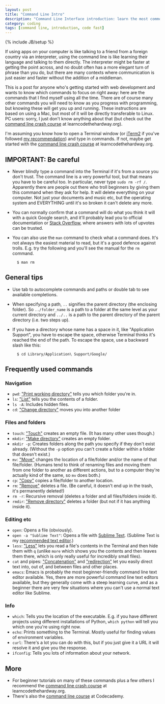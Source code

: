 ```yaml
---
layout: post
title: "Command Line Intro"
description: "Command Line Interface introduction: learn the most common terminal commands you need for beginner web development. Get coding fast on Mac and Linux."
category: coding
tags: [command line, introduction, code fast]
---
```

{% include JB/setup %}

If using apps on your computer is like talking to a friend from a foreign country via an interpreter, using the command line is like learning their language and talking to them directly. The interpreter might be faster at getting the point across, and no doubt often has a more elegant turn of phrase than you do, but there are many contexts where communication is just easier and faster without the addition of a middleman.

This is a post for anyone who's getting started with web development and wants to know which commands to focus on right away: here are the commands that I find myself using all the time. There are of course many other commands you will need to know as you progress with programming, but knowing these will get you up and running. These instructions are based on using a Mac, but most of it will be directly transferable to Linux. PC users: sorry, I just don't know anything about that (but check out the [command line crash course][learn cli the hard way] at learncodethehardway.org).

I'm assuming you know how to open a Terminal window (or [iTerm2] if you've followed [my recommendation][recommended]) and type in commands. If not, maybe get started with the [command line crash course][learn cli the hard way] at learncodethehardway.org.

## IMPORTANT: Be careful

* Never blindly type a command into the Terminal if it's from a source you don't trust. The command line is a very powerful tool, but that means you have to be careful too. In particular, never type `sudo rm -rf /`. Apparently there are people out there who troll beginners by giving them this command when they ask for help. It will delete everything on your computer. Not just your documents and music etc, but the operating system and EVERYTHING until it's so broken it can't delete any more.

* You can normally confirm that a command will do what you think it will with a quick Google search, and it'll probably lead you to official documentation or [Stack Overflow], where answers with lots of upvotes can be trusted.

* You can also use the `man` command to check what a command does. It's not always the easiest material to read, but it's a good defence against trolls. E.g. try the following and you'll see the manual for the `rm` command.

        $ man rm

## General tips

* Use tab to autocomplete commands and paths or double tab to see available completions.

* When specifying a path, `..` signifies the parent directory (the enclosing folder). So `../folder_name` is a path to a folder at the same level as your current directory and `../..` is a path to the parent directory of the parent directory (i.e. two steps up).

* If you have a directory whose name has a space in it, like "Application Support", you have to escape the space, otherwise Terminal thinks it's reached the end of the path. To escape the space, use a backward slash like this:

        $ cd Library/Application\ Support/Google/

## Frequently used commands

### Navigation

* `pwd`: ["Print working directory"][pwd] tells you which folder you're in.
* `ls`: ["List"][ls] tells you the contents of a folder.
* `ls -A`: Includes hidden files.
* `cd`: ["Change directory"][cd] moves you into another folder

### Files and folders

* `touch`: ["Touch"][touch] creates an empty file. (It has many other uses though.)
* `mkdir`: ["Make directory"][mkdir] creates an empty folder.
* `mkdir -p`: Creates folders along the path you specify if they don't exist already. (Without the `-p` option you can't create a folder within a folder that doesn't exist.)
* `mv`: ["Move"][mv] changes the location of a file/folder and/or the name of that file/folder. (Humans tend to think of renaming files and moving them from one folder to another as different actions, but to a computer they're actually kind of the same, so `mv` does both.)
* `cp`: ["Copy"][cp] copies a file/folder to another location.
* `rm`: ["Remove"][rm] deletes a file. (Be careful, it doesn't end up in the trash, it's permanently deleted!)
* `rm -r`: Recursive removal (deletes a folder and all files/folders inside it).
* `rmdir`: ["Remove directory"][rmdir] deletes a folder (but not if it has anything inside it).

### Editing etc

* `open`: Opens a file (obviously).
* `open -a "Sublime Text"`: Opens a file with [Sublime Text]. (Sublime Text is my [recommended text editor][recommended].)
* `less`: ["Less"][less] lets you read a file's contents in the Terminal and then hide them with `q` (unlike `more` which shows you the contents and then leaves them there, which is only really useful for incredibly small files).
* `cat` and pipes: ["Concatenation"][cat] and ["redirection"][pipes] let you easily direct text into, out of, and between files and other places.
* `emacs`: Emacs is probably the most beginner-friendly command line text editor available. Yes, there are more powerful command line text editors available, but they generally come with a steep learning curve, and as a beginner there are very few situations where you can't use a normal text editor like Sublime.

### Info

* `which`: Tells you the location of the executable. E.g. if you have different projects using different installations of Python, `which python` will tell you which one you're using right now.
* `echo`: Prints something to the Terminal. Mostly useful for finding values of environment variables.
* `curl`: There's a lot you can do with this, but if you just give it a URL it will resolve it and give you the response.
* `ifconfig`: Tells you lots of information about your network.

## More

* For beginner tutorials on many of these commands plus a few others I recommend the [command line crash course][learn cli the hard way] at learncodethehardway.org.
* There's also the [command line course][codecademy cli] at Codecademy.


[learn cli the hard way]: http://cli.learncodethehardway.org/book/
[codecademy cli]: https://www.codecademy.com/en/courses/learn-the-command-line
[recommended]: pages/coding/coding-setup.html
[iTerm2]: https://www.iterm2.com/
[Sublime Text]: http://www.sublimetext.com/3
[Stack Overflow]: http://stackoverflow.com/
[pwd]: http://cli.learncodethehardway.org/book/ex2.html
[ls]: http://cli.learncodethehardway.org/book/ex6.html
[cd]: http://cli.learncodethehardway.org/book/ex5.html
[touch]: http://cli.learncodethehardway.org/book/ex9.html
[mkdir]: http://cli.learncodethehardway.org/book/ex4.html
[mv]: http://cli.learncodethehardway.org/book/ex11.html
[cp]: http://cli.learncodethehardway.org/book/ex10.html
[rm]: http://cli.learncodethehardway.org/book/ex14.html
[rmdir]: http://cli.learncodethehardway.org/book/ex7.html
[less]: http://cli.learncodethehardway.org/book/ex12.html
[cat]: http://cli.learncodethehardway.org/book/ex13.html
[pipes]: http://cli.learncodethehardway.org/book/ex15.html
